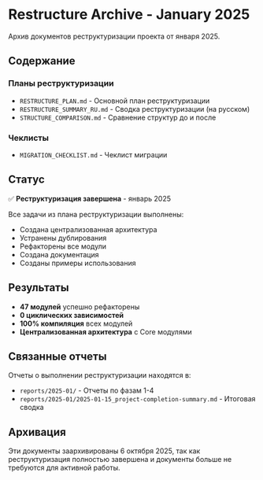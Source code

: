 # Restructure Archive - January 2025

Архив документов реструктуризации проекта от января 2025.

## Содержание

### Планы реструктуризации
- `RESTRUCTURE_PLAN.md` - Основной план реструктуризации
- `RESTRUCTURE_SUMMARY_RU.md` - Сводка реструктуризации (на русском)
- `STRUCTURE_COMPARISON.md` - Сравнение структур до и после

### Чеклисты
- `MIGRATION_CHECKLIST.md` - Чеклист миграции

## Статус

✅ **Реструктуризация завершена** - январь 2025

Все задачи из плана реструктуризации выполнены:
- Создана централизованная архитектура
- Устранены дублирования
- Рефакторены все модули
- Создана документация
- Созданы примеры использования

## Результаты

- **47 модулей** успешно рефакторены
- **0 циклических зависимостей**
- **100% компиляция** всех модулей
- **Централизованная архитектура** с Core модулями

## Связанные отчеты

Отчеты о выполнении реструктуризации находятся в:
- `reports/2025-01/` - Отчеты по фазам 1-4
- `reports/2025-01/2025-01-15_project-completion-summary.md` - Итоговая сводка

## Архивация

Эти документы заархивированы 6 октября 2025, так как реструктуризация полностью завершена и документы больше не требуются для активной работы.
